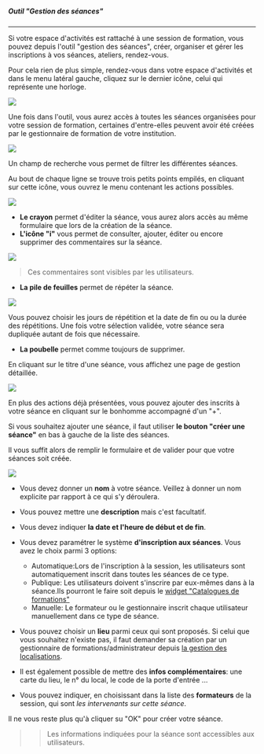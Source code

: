 ##### Outil "Gestion des séances"
---
Si votre espace d'activités est rattaché à une session de formation, vous pouvez depuis l'outil "gestion des séances", créer, organiser et gérer les inscriptions à vos séances, ateliers, rendez-vous. 

Pour cela rien de plus simple, rendez-vous dans votre espace d'activités et dans le menu latéral gauche, cliquez sur le dernier icône, celui qui représente une horloge. 


![](images/cursus-seance-fig1.png)

Une fois dans l'outil, vous aurez accès à toutes les séances organisées pour votre session de formation, certaines d'entre-elles peuvent avoir été créées par le gestionnaire de formation de votre institution.

![](images/cursus-seance-fig3.png)

Un champ de recherche vous permet de filtrer les différentes séances.

Au bout de chaque ligne se trouve trois petits points empilés, en cliquant sur cette icône, vous ouvrez le menu contenant les actions possibles.

![](images/cursus-seance-fig6.png)

* **Le crayon** permet d'éditer la séance, vous aurez alors accès au même formulaire que lors de la création de la séance.
* **L'icône "i"** vous permet de consulter, ajouter, éditer ou encore supprimer des commentaires sur la séance.

![](images/cursus-seance-fig8.png)

>Ces commentaires sont visibles par les utilisateurs.


* **La pile de feuilles** permet de répéter la séance.

![](images/cursus-fig124.png)

Vous pouvez choisir les jours de répétition et la date de fin ou ou la durée des répétitions. Une fois votre sélection validée, votre séance sera dupliquée autant de fois que nécessaire.

* **La poubelle** permet comme toujours de supprimer.

En cliquant sur le titre d'une séance, vous affichez une page de gestion détaillée.

![](images/cursus-seance-fig10.png)

En plus des actions déjà présentées, vous pouvez ajouter des inscrits à votre séance en cliquant sur le bonhomme accompagné d'un "+".

Si vous souhaitez ajouter une séance, il faut utiliser **le bouton "créer une séance"** en bas à gauche de la liste des séances.

Il vous suffit alors de remplir le formulaire et de valider pour que votre séances soit créée.

![](images/cursus-seance-fig5.png)

* Vous devez donner un **nom** à votre séance. Veillez à donner un nom explicite par rapport à ce qui s'y déroulera.
* Vous pouvez mettre une **description** mais c'est facultatif.
* Vous devez indiquer **la date et l'heure de début et de fin**.
* Vous devez paramétrer le système **d'inscription aux séances**. Vous avez le choix parmi 3 options:
    * Automatique:Lors de l'inscription à la session, les utilisateurs sont automatiquement inscrit dans toutes les séances de ce type.
    * Publique: Les utilisateurs doivent s'inscrire par eux-mêmes dans à la séance.Ils pourront le faire soit depuis le [widget "Catalogues de formations"](widget-formationslisting.md)
    * Manuelle: Le formateur ou le gestionnaire inscrit chaque utilisateur manuellement dans ce type de séance.

* Vous pouvez choisir un **lieu** parmi ceux qui sont proposés. Si celui que vous souhaitez n'existe pas, il faut demander sa création par un gestionnaire de formations/administrateur depuis [la gestion des localisations](localisations-config.md). 
* Il est également possible de mettre des **infos complémentaires**: une carte du lieu, le n° du local, le code de la porte d'entrée ...
* Vous pouvez indiquer, en choisissant dans la liste des **formateurs** de la session, qui sont *les intervenants sur cette séance*. 

Il ne vous reste plus qu'à cliquer su "OK" pour créer votre séance.

>> Les informations indiquées pour la séance sont accessibles aux utilisateurs. 









